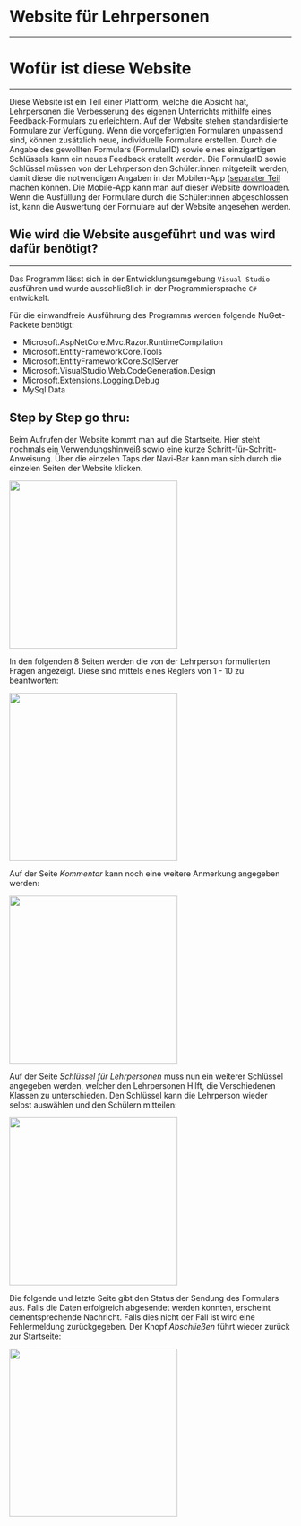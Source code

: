 # Website für Lehrpersonen
***

# Wofür ist diese Website
***

Diese Website ist ein Teil einer Plattform, welche die Absicht hat, Lehrpersonen die Verbesserung des eigenen Unterrichts mithilfe eines Feedback-Formulars zu erleichtern. Auf der Website stehen standardisierte Formulare zur Verfügung. Wenn die vorgefertigten Formularen unpassend sind, können zusätzlich neue, individuelle Formulare erstellen. Durch die Angabe des gewollten Formulars (FormularID) sowie eines einzigartigen Schlüssels kann ein neues Feedback erstellt werden. Die FormularID sowie Schlüssel müssen von der Lehrperson den Schüler:innen mitgeteilt werden, damit diese die notwendigen Angaben in der Mobilen-App ([separater Teil](https://github.com/DavidSimma/Diplomarbeit_Lehrerbewertung/tree/Mobile-App) machen können. Die Mobile-App kann man auf dieser Website downloaden. Wenn die Ausfüllung der Formulare durch die Schüler:innen abgeschlossen ist, kann die Auswertung der Formulare auf der Website angesehen werden.

## Wie wird die Website ausgeführt und was wird dafür benötigt?
***

Das Programm lässt sich in der Entwicklungsumgebung `Visual Studio` ausführen und wurde ausschließlich in der Programmiersprache `C#` entwickelt.  

Für die einwandfreie Ausführung des Programms werden folgende NuGet-Packete benötigt:
 - Microsoft.AspNetCore.Mvc.Razor.RuntimeCompilation
 - Microsoft.EntityFrameworkCore.Tools
 - Microsoft.EntityFrameworkCore.SqlServer
 - Microsoft.VisualStudio.Web.CodeGeneration.Design
 - Microsoft.Extensions.Logging.Debug
 - MySql.Data

## Step by Step go thru:

Beim Aufrufen der Website kommt man auf die Startseite. Hier steht nochmals ein Verwendungshinweiß sowio eine kurze Schritt-für-Schritt-Anweisung. Über die einzelen Taps der Navi-Bar kann man sich durch die einzelen Seiten der Website klicken. 

<img src="D:\SimonHTL\Diplomarbeit\Website\Startseite.PNG" width="300">

In den folgenden 8 Seiten werden die von der Lehrperson formulierten Fragen angezeigt. Diese sind mittels eines Reglers von 1 - 10 zu beantworten:  

<img src="https://user-images.githubusercontent.com/56593280/151261763-f599dd34-5f5e-412f-9d7b-9acfdbee2fa1.jpg" width="300">

Auf der Seite *Kommentar* kann noch eine weitere Anmerkung angegeben werden:  

<img src="https://user-images.githubusercontent.com/56593280/151261777-9a5e3e11-e4cc-4274-8642-16afe62557b8.jpg" width="300">

Auf der Seite *Schlüssel für Lehrpersonen* muss nun ein weiterer Schlüssel angegeben werden, welcher den Lehrpersonen Hilft, die Verschiedenen Klassen zu unterschieden. Den Schlüssel kann die Lehrperson wieder selbst auswählen und den Schülern mitteilen:  

<img src="https://user-images.githubusercontent.com/56593280/151261784-6d53022d-939c-4cb0-b9fc-53306ed6209d.jpg" width="300">


Die folgende und letzte Seite gibt den Status der Sendung des Formulars aus. Falls die Daten erfolgreich abgesendet werden konnten, erscheint dementsprechende Nachricht. Falls dies nicht der Fall ist wird eine Fehlermeldung zurückgegeben. Der Knopf *Abschließen* führt wieder zurück zur Startseite:  

<img src="https://user-images.githubusercontent.com/56593280/151261795-0b5b547c-3ccf-4905-8329-8a7d4289b26c.jpg" width="300">